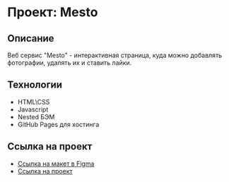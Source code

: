 # Проект: Mesto

## Описание
Веб сервис "Mesto" - интерактивная страница, куда можно добавлять фотографии, удалять их и ставить лайки.

## Технологии
* HTML\CSS
* Javascript
* Nested БЭМ
* GitHub Pages для хостинга

## Ссылка на проект
* [Ссылка на макет в Figma](https://www.figma.com/file/2cn9N9jSkmxD84oJik7xL7/JavaScript.-Sprint-4?node-id=0%3A1)
* [Ссылка на проект](https://kazakovas.github.io/Mesto/)
